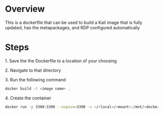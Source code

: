 # Overview
This is a dockerfile that can be used to build a Kali image that is fully updated, has the metapackages, and RDP configured automatically

# Steps
1\. Save the the Dockerfile to a location of your choosing

2\. Navigate to that directory

3\. Run the following command
```bash
docker build -t <image name> .
```

4\. Create the container
```bash
docker run -p 3390:3390 --expose=3390 -v ~/<local>/<mount>:/mnt/<docker folder> --name <image name> --security-opt seccomp=unconfined --cap-add=net_admin --device=/dev/net/tun -it kalilinux/kali-rolling /bin/bash
```
